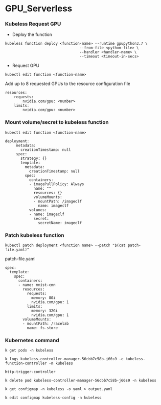 # GPU_Serverless

### Kubeless Request GPU

- Deploy the function 
``` 
kubeless function deploy <function-name> --runtime gpupython3.7 \
                                  --from-file <python-file> \
                                  --handler <handler-name> \
                                  --timeout <timeout-in-secs>  
```

- Request GPU
```
kubectl edit function <function-name>
```
Add up to 8 requested GPUs to the resource configuration file
```
resources:
    requests:
        nvidia.com/gpu: <number>
    limits:
        nvidia.com/gpu: <number>
```


### Mount volume/secret to kubeless function

``` kubectl edit function <function-name> ```

```
deployment:
     metadata:
       creationTimestamp: null
     spec:
       strategy: {}
       template:
         metadata:
           creationTimestamp: null
         spec:
           containers:
           - imagePullPolicy: Always
             name: ""
             resources: {}
             volumeMounts:
             - mountPath: /imageclf
               name: imageclf
           volumes:
           - name: imageclf
             secret:
               secretName: imageclf
```

### Patch kubeless function 
```
kubectl patch deployment <function name> --patch "$(cat patch-file.yaml)"
```

patch-file.yaml
```
spec:
  template:
    spec:
      containers:
      - name: mnist-cnn
        resources: 
          requests: 
            memory: 8Gi                          
            nvidia.com/gpu: 1
          limits: 
            memory: 32Gi
            nvidia.com/gpu: 1
        volumeMounts: 
        - mountPath: /racelab
          name: fs-store

```

### Kubernetes command

```
k get pods -n kubeless

k logs kubeless-controller-manager-56cbb7c58b-j66s9 -c kubeless-function-controller -n kubeless

http-trigger-controller

k delete pod kubeless-controller-manager-56cbb7c58b-j66s9 -n kubeless

k get configmap -n kubeless -o yaml > output.yaml

k edit configmap kubeless-config -n kubeless

```